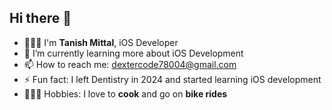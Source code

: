 ## Hi there 👋

- 🧑🏻‍💻 I'm **Tanish Mittal**, iOS Developer
- 🌱 I’m currently learning more about iOS Development
- 📫 How to reach me: dextercode78004@gmail.com
- ⚡ Fun fact: I left Dentistry in 2024 and started learning iOS development
- 🧑🏼‍🍳 Hobbies: I love to **cook** and go on **bike rides**
